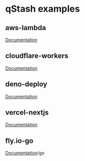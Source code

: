 # qStash examples

## aws-lambda

[Documentation](https://docs.upstash.com/qstash/quickstarts/aws-lambda)

## cloudflare-workers

[Documentation](https://docs.upstash.com/qstash/quickstarts/cloudflare-workers)

## deno-deploy

[Documentation](https://docs.upstash.com/qstash/quickstarts/deno-deploy)

## vercel-nextjs

[Documentation](https://docs.upstash.com/qstash/quickstarts/vercel-nextjs)

## fly.io-go

[Documentation](https://docs.upstash.com/qstash/quickstarts/fly-io)/go
